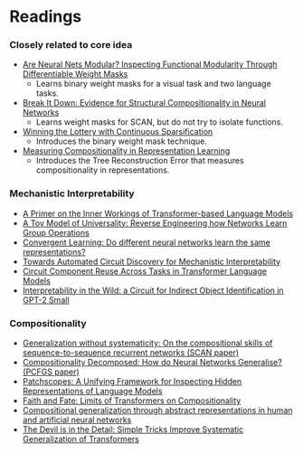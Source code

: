 # Readings

### Closely related to core idea
- [Are Neural Nets Modular? Inspecting Functional Modularity Through Differentiable Weight Masks](https://openreview.net/forum?id=7uVcpu-gMD)
    - Learns binary weight masks for a visual task and two language tasks.
- [Break It Down: Evidence for Structural Compositionality in Neural Networks](https://proceedings.neurips.cc/paper_files/paper/2023/hash/85069585133c4c168c865e65d72e9775-Abstract-Conference.html)
    - Learns weight masks for SCAN, but do not try to isolate functions.
- [Winning the Lottery with Continuous Sparsification](https://proceedings.neurips.cc/paper/2020/hash/83004190b1793d7aa15f8d0d49a13eba-Abstract.html)
    - Introduces the binary weight mask technique.
- [Measuring Compositionality in Representation Learning](https://openreview.net/forum?id=HJz05o0qK7)
    - Introduces the Tree Reconstruction Error that measures
      compositionality in representations.

### Mechanistic Interpretability
- [A Primer on the Inner Workings of Transformer-based Language Models](https://arxiv.org/abs/2405.00208)
- [A Toy Model of Universality: Reverse Engineering how Networks Learn Group Operations](https://proceedings.mlr.press/v202/chughtai23a.html)
- [Convergent Learning: Do different neural networks learn the same representations?](http://proceedings.mlr.press/v44/li15convergent.html)
- [Towards Automated Circuit Discovery for Mechanistic Interpretability](https://proceedings.neurips.cc/paper_files/paper/2023/hash/34e1dbe95d34d7ebaf99b9bcaeb5b2be-Abstract-Conference.html)
- [Circuit Component Reuse Across Tasks in Transformer Language Models](https://openreview.net/forum?id=fpoAYV6Wsk)
- [Interpretability in the Wild: a Circuit for Indirect Object Identification in GPT-2 Small](https://openreview.net/forum?id=NpsVSN6o4ul)

### Compositionality
- [Generalization without systematicity: On the compositional skills of sequence-to-sequence recurrent networks (SCAN paper)](https://proceedings.mlr.press/v80/lake18a.html)
- [Compositionality Decomposed: How do Neural Networks Generalise? (PCFGS paper)](https://www.jair.org/index.php/jair/article/view/11674)
- [Patchscopes: A Unifying Framework for Inspecting Hidden Representations of Language Models](https://arxiv.org/abs/2401.06102)
- [Faith and Fate: Limits of Transformers on Compositionality](https://proceedings.neurips.cc/paper_files/paper/2023/hash/deb3c28192f979302c157cb653c15e90-Abstract-Conference.html)
- [Compositional generalization through abstract representations in human and artificial neural networks](https://proceedings.neurips.cc/paper_files/paper/2022/hash/d0241a0fb1fc9be477bdfde5e0da276a-Abstract-Conference.html)
- [The Devil is in the Detail: Simple Tricks Improve Systematic Generalization of Transformers](https://aclanthology.org/2021.emnlp-main.49/)




